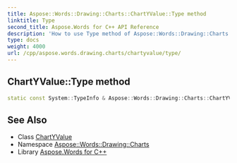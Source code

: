 ```yaml
---
title: Aspose::Words::Drawing::Charts::ChartYValue::Type method
linktitle: Type
second_title: Aspose.Words for C++ API Reference
description: 'How to use Type method of Aspose::Words::Drawing::Charts::ChartYValue class in C++.'
type: docs
weight: 4000
url: /cpp/aspose.words.drawing.charts/chartyvalue/type/
---
```

## ChartYValue::Type method




```cpp
static const System::TypeInfo & Aspose::Words::Drawing::Charts::ChartYValue::Type()
```

## See Also

* Class [ChartYValue](../)
* Namespace [Aspose::Words::Drawing::Charts](../../)
* Library [Aspose.Words for C++](../../../)
